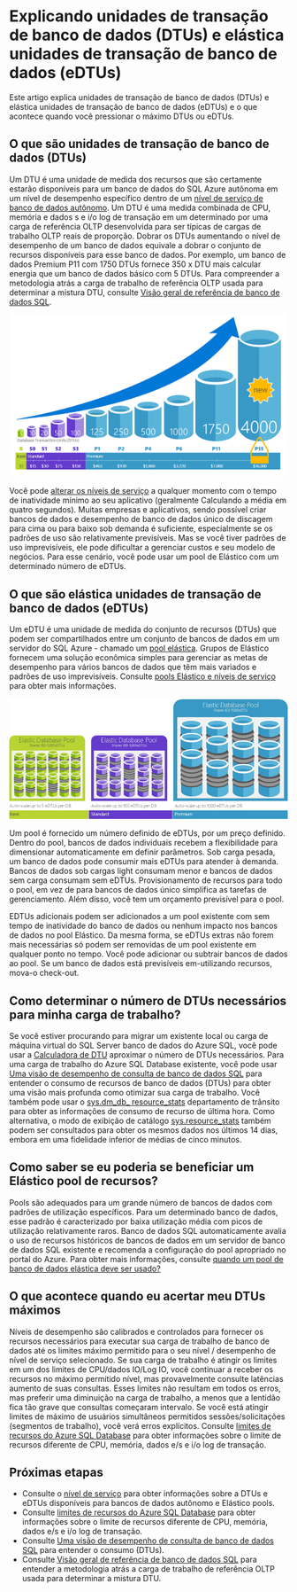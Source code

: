 <properties
    pageTitle="Banco de dados do SQL: O que é um DTU? | Microsoft Azure"
    description="Noções básicas sobre quais um Azure SQL Database é unidade de transação."
    keywords="Opções de banco de dados, desempenho de banco de dados"
    services="sql-database"
    documentationCenter=""
    authors="CarlRabeler"
    manager="jhubbard"
    editor="CarlRabeler"/>

<tags
    ms.service="sql-database"
    ms.devlang="na"
    ms.topic="get-started-article"
    ms.tgt_pltfrm="na"
    ms.workload="NA"
    ms.date="09/06/2016"
    ms.author="carlrab"/>

# <a name="explaining-database-transaction-units-dtus-and-elastic-database-transaction-units-edtus"></a>Explicando unidades de transação de banco de dados (DTUs) e elástica unidades de transação de banco de dados (eDTUs)

Este artigo explica unidades de transação de banco de dados (DTUs) e elástica unidades de transação de banco de dados (eDTUs) e o que acontece quando você pressionar o máximo DTUs ou eDTUs.  

## <a name="what-are-database-transaction-units-dtus"></a>O que são unidades de transação de banco de dados (DTUs)

Um DTU é uma unidade de medida dos recursos que são certamente estarão disponíveis para um banco de dados do SQL Azure autônoma em um nível de desempenho específico dentro de um [nível de serviço de banco de dados autônomo](sql-database-service-tiers.md#standalone-database-service-tiers-and-performance-levels). Um DTU é uma medida combinada de CPU, memória e dados s e i/o log de transação em um determinado por uma carga de referência OLTP desenvolvida para ser típicas de cargas de trabalho OLTP reais de proporção. Dobrar os DTUs aumentando o nível de desempenho de um banco de dados equivale a dobrar o conjunto de recursos disponíveis para esse banco de dados. Por exemplo, um banco de dados Premium P11 com 1750 DTUs fornece 350 x DTU mais calcular energia que um banco de dados básico com 5 DTUs. Para compreender a metodologia atrás a carga de trabalho de referência OLTP usada para determinar a mistura DTU, consulte [Visão geral de referência de banco de dados SQL](sql-database-benchmark-overview.md).

![Introdução ao banco de dados SQL: único DTUs de banco de dados por nível e nível](./media/sql-database-what-is-a-dtu/single_db_dtus.png)

Você pode [alterar os níveis de serviço](sql-database-scale-up.md) a qualquer momento com o tempo de inatividade mínimo ao seu aplicativo (geralmente Calculando a média em quatro segundos). Muitas empresas e aplicativos, sendo possível criar bancos de dados e desempenho de banco de dados único de discagem para cima ou para baixo sob demanda é suficiente, especialmente se os padrões de uso são relativamente previsíveis. Mas se você tiver padrões de uso imprevisíveis, ele pode dificultar a gerenciar custos e seu modelo de negócios. Para esse cenário, você pode usar um pool de Elástico com um determinado número de eDTUs.

## <a name="what-are-elastic-database-transaction-units-edtus"></a>O que são elástica unidades de transação de banco de dados (eDTUs)

Um eDTU é uma unidade de medida do conjunto de recursos (DTUs) que podem ser compartilhados entre um conjunto de bancos de dados em um servidor do SQL Azure - chamado um [pool elástica](sql-database-elastic-pool.png). Grupos de Elástico fornecem uma solução econômica simples para gerenciar as metas de desempenho para vários bancos de dados que têm mais variados e padrões de uso imprevisíveis. Consulte [pools Elástico e níveis de serviço](sql-database-service-tiers.md#elastic-pool-service-tiers-and-performance-in-edtus) para obter mais informações.

![Introdução ao banco de dados SQL: eDTUs por nível e nível](./media/sql-database-what-is-a-dtu/sqldb_elastic_pools.png)

Um pool é fornecido um número definido de eDTUs, por um preço definido. Dentro do pool, bancos de dados individuais recebem a flexibilidade para dimensionar automaticamente em definir parâmetros. Sob carga pesada, um banco de dados pode consumir mais eDTUs para atender à demanda. Bancos de dados sob cargas light consumam menor e bancos de dados sem carga consumam sem eDTUs. Provisionamento de recursos para todo o pool, em vez de para bancos de dados único simplifica as tarefas de gerenciamento. Além disso, você tem um orçamento previsível para o pool.

EDTUs adicionais podem ser adicionados a um pool existente com sem tempo de inatividade do banco de dados ou nenhum impacto nos bancos de dados no pool Elástico. Da mesma forma, se eDTUs extras não forem mais necessárias só podem ser removidas de um pool existente em qualquer ponto no tempo. Você pode adicionar ou subtrair bancos de dados ao pool. Se um banco de dados está previsíveis em-utilizando recursos, mova-o check-out.

## <a name="how-can-i-determine-the-number-of-dtus-needed-by-my-workload"></a>Como determinar o número de DTUs necessários para minha carga de trabalho?

Se você estiver procurando para migrar um existente local ou carga de máquina virtual do SQL Server banco de dados do Azure SQL, você pode usar a [Calculadora de DTU](http://dtucalculator.azurewebsites.net/) aproximar o número de DTUs necessários. Para uma carga de trabalho do Azure SQL Database existente, você pode usar [Uma visão de desempenho de consulta de banco de dados SQL](sql-database-query-performance.md) para entender o consumo de recursos de banco de dados (DTUs) para obter uma visão mais profunda como otimizar sua carga de trabalho. Você também pode usar o [sys.dm_db_ resource_stats](https://msdn.microsoft.com/library/dn800981.aspx) departamento de trânsito para obter as informações de consumo de recurso de última hora. Como alternativa, o modo de exibição de catálogo [sys.resource_stats](http://msdn.microsoft.com/library/dn269979.aspx) também podem ser consultados para obter os mesmos dados nos últimos 14 dias, embora em uma fidelidade inferior de médias de cinco minutos.

## <a name="how-do-i-know-if-i-could-benefit-from-an-elastic-pool-of-resources"></a>Como saber se eu poderia se beneficiar um Elástico pool de recursos?

Pools são adequados para um grande número de bancos de dados com padrões de utilização específicos. Para um determinado banco de dados, esse padrão é caracterizado por baixa utilização média com picos de utilização relativamente raros. Banco de dados SQL automaticamente avalia o uso de recursos históricos de bancos de dados em um servidor de banco de dados SQL existente e recomenda a configuração do pool apropriado no portal do Azure. Para obter mais informações, consulte [quando um pool de banco de dados elástica deve ser usado?](sql-database-elastic-pool-guidance.md)

## <a name="what-happens-when-i-hit-my-maximum-dtus"></a>O que acontece quando eu acertar meu DTUs máximos

Níveis de desempenho são calibrados e controlados para fornecer os recursos necessários para executar sua carga de trabalho de banco de dados até os limites máximo permitido para o seu nível / desempenho de nível de serviço selecionado. Se sua carga de trabalho é atingir os limites em um dos limites de CPU/dados IO/Log IO, você continuar a receber os recursos no máximo permitido nível, mas provavelmente consulte latências aumento de suas consultas. Esses limites não resultam em todos os erros, mas preferir uma diminuição na carga de trabalho, a menos que a lentidão fica tão grave que consultas começaram intervalo. Se você está atingir limites de máximo de usuários simultâneos permitidos sessões/solicitações (segmentos de trabalho), você verá erros explícitos. Consulte [limites de recursos do Azure SQL Database](sql-database-resource-limits.md) para obter informações sobre o limite de recursos diferente de CPU, memória, dados e/s e i/o log de transação.

## <a name="next-steps"></a>Próximas etapas

- Consulte o [nível de serviço](sql-database-service-tiers.md) para obter informações sobre a DTUs e eDTUs disponíveis para bancos de dados autônomo e Elástico pools.
- Consulte [limites de recursos do Azure SQL Database](sql-database-resource-limits.md) para obter informações sobre o limite de recursos diferente de CPU, memória, dados e/s e i/o log de transação.
- Consulte [Uma visão de desempenho de consulta de banco de dados SQL](sql-database-query-performance.md) para entender o consumo (DTUs).
- Consulte [Visão geral de referência de banco de dados SQL](sql-database-benchmark-overview.md) para entender a metodologia atrás a carga de trabalho de referência OLTP usada para determinar a mistura DTU.